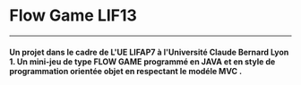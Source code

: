 # Flow Game LIF13
---
#### Un projet dans le cadre de L'UE LIFAP7 à l'Université Claude Bernard Lyon 1. Un mini-jeu de type FLOW GAME programmé en JAVA et en style de programmation orientée objet en respectant le modéle MVC .
